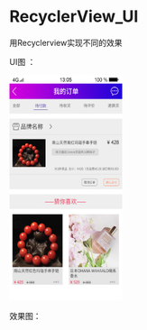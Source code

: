 # RecyclerView_UI
用Recyclerview实现不同的效果

UI图 ：

<img width="200" height="400" src="https://github.com/Yuanarcheannovice/RecyclerView_UI/blob/master/UI/%E6%88%91%E7%9A%84%E8%AE%A2%E5%8D%95-%E5%BE%85%E4%BB%98%E6%AC%BE.jpg"/>

效果图：




